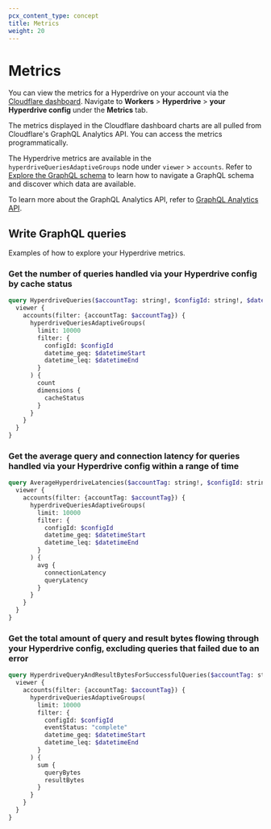 ```yaml
---
pcx_content_type: concept
title: Metrics 
weight: 20
---
```


# Metrics

You can view the metrics for a Hyperdrive on your account via the [Cloudflare dashboard](https://dash.cloudflare.com). Navigate to **Workers** > **Hyperdrive** > **your Hyperdrive config** under the **Metrics** tab.

The metrics displayed in the Cloudflare dashboard charts are all pulled from Cloudflare's GraphQL Analytics API. You can access the metrics programmatically.

The Hyperdrive metrics are available in the `hyperdriveQueriesAdaptiveGroups` node under `viewer` > `accounts`. Refer to [Explore the GraphQL schema](/analytics/graphql-api/getting-started/explore-graphql-schema/) to learn how to navigate a GraphQL schema and discover which data are available.

To learn more about the GraphQL Analytics API, refer to [GraphQL Analytics API](/analytics/graphql-api/).

## Write GraphQL queries

Examples of how to explore your Hyperdrive metrics.

### Get the number of queries handled via your Hyperdrive config by cache status

```graphql
query HyperdriveQueries($accountTag: string!, $configId: string!, $datetimeStart: Time!, $datetimeEnd: Time!) {
  viewer {
    accounts(filter: {accountTag: $accountTag}) {
      hyperdriveQueriesAdaptiveGroups(
        limit: 10000
        filter: {
          configId: $configId
          datetime_geq: $datetimeStart
          datetime_leq: $datetimeEnd
        }
      ) {
        count
        dimensions {
          cacheStatus
        }
      }
    }
  }
}
```

### Get the average query and connection latency for queries handled via your Hyperdrive config within a range of time

```graphql
query AverageHyperdriveLatencies($accountTag: string!, $configId: string!, $datetimeStart: Time!, $datetimeEnd: Time!) {
  viewer {
    accounts(filter: {accountTag: $accountTag}) {
      hyperdriveQueriesAdaptiveGroups(
        limit: 10000
        filter: {
          configId: $configId
          datetime_geq: $datetimeStart
          datetime_leq: $datetimeEnd
        }
      ) {
        avg {
          connectionLatency
          queryLatency
        }
      }
    }
  }
}
```

### Get the total amount of query and result bytes flowing through your Hyperdrive config, excluding queries that failed due to an error

```graphql
query HyperdriveQueryAndResultBytesForSuccessfulQueries($accountTag: string!, $configId: string!, $datetimeStart: Date!, $datetimeEnd: Date!) {
  viewer {
    accounts(filter: {accountTag: $accountTag}) {
      hyperdriveQueriesAdaptiveGroups(
        limit: 10000
        filter: {
          configId: $configId
          eventStatus: "complete"
          datetime_geq: $datetimeStart
          datetime_leq: $datetimeEnd
        }
      ) {
        sum {
          queryBytes
          resultBytes
        }
      }
    }
  }
}
```

